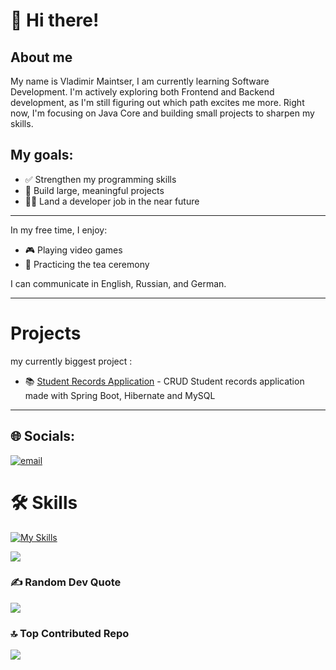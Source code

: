 # 👋  Hi there! 

## About me

My name is Vladimir Maintser, I am currently learning Software Development.
I'm actively exploring both Frontend and Backend development, as I'm still figuring out which path excites me more. Right now, I'm focusing on Java Core and building small projects to sharpen my skills.


## My goals:
- ✅ Strengthen my programming skills
- 🚀 Build large, meaningful projects
- 👨‍💻 Land a developer job in the near future
-----------------

In my free time, I enjoy:

- 🎮 Playing video games
- 🍵 Practicing the tea ceremony


I can communicate in English, Russian, and German.

--------

# Projects 

my currently biggest project : 

- 📚 [Student Records Application](https://github.com/vladimir-maintser84/student-system-crud) - CRUD Student records application made with Spring Boot, Hibernate and MySQL

--------

## 🌐 Socials:
[![email](https://img.shields.io/badge/Email-D14836?logo=gmail&logoColor=white)](mailto:vladimir.maintser1@gmail.com) 



# 🛠️ Skills

[![My Skills](https://skillicons.dev/icons?i=java,spring,maven,hibernate,html)](https://skillicons.dev)


![](https://github-readme-stats.vercel.app/api/top-langs/?username=vladimir-maintser84&theme=dark&hide_border=false&include_all_commits=false&count_private=false&layout=compact)

### ✍️ Random Dev Quote
![](https://quotes-github-readme.vercel.app/api?type=horizontal&theme=radical)

### 🔝 Top Contributed Repo
![](https://github-contributor-stats.vercel.app/api?username=vladimir-maintser84&limit=5&theme=dark&combine_all_yearly_contributions=true)


<!---

--->
